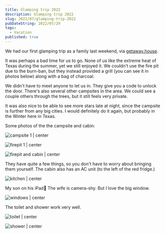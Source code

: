 ```yaml
---
title: Glamping trip 2022
description: Glamping trip 2022
slug: 2022/07/glamping-trip-2022
pubDateString: 2022/07/29
tags:
  - Vacation
published: true
---
```


We had our first glamping trip as a family last weekend, via [getaway.house](https://getaway.house).

It was perhaps a bad time for us to go. None of us like the extreme heat of Texas during the summer, yet we still enjoyed it. We couldn't use the fire pit due to the burn-ban, but they instead provided a grill (you can see it in photos below) along with a bag of charcoal.

We didn't have to meet anyone to let us in. They give you a code to unlock the door. There's also several other campsites in the area. We could see a couple others through the trees, but it still feels very private.

It was also nice to be able to see more stars late at night, since the campsite is further from any big cities. I would definitely do it again, but probably in the Winter here in Texas.

Some photos of the the campsite and cabin:

![campsite 1 | center](glamping2022-01-campsite.jpg)

![firepit 1 | center](glamping2022-02-firepit.jpg)

![firepit and cabin | center](glamping2022-03-firepit.jpg)

They have quite a few things, so you don't have to worry about bringing them yourself. The cabin also has an AC unit (to the left of the red fridge.)

![kitchen | center](glamping2022-04-utils.jpg)

My son on his iPad🤣 The wife is camera-shy. But I love the big window.

![windows | center](glamping2022-05-beds-windows.jpg)

The toilet and shower work very well.

![toilet | center](glamping2022-06-toilet.jpg)

![shower | center](glamping2022-07-shower.jpg)

